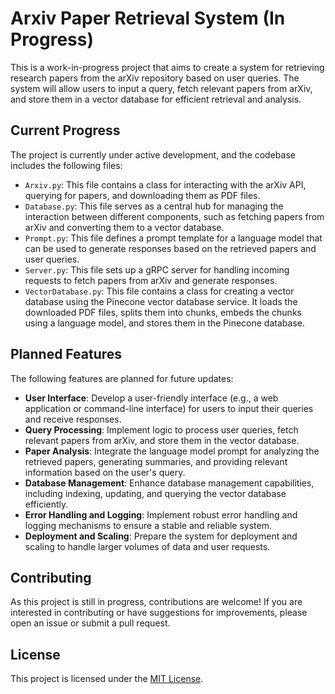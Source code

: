 # Arxiv Paper Retrieval System (In Progress)

This is a work-in-progress project that aims to create a system for retrieving research papers from the arXiv repository based on user queries. The system will allow users to input a query, fetch relevant papers from arXiv, and store them in a vector database for efficient retrieval and analysis.

## Current Progress

The project is currently under active development, and the codebase includes the following files:

- `Arxiv.py`: This file contains a class for interacting with the arXiv API, querying for papers, and downloading them as PDF files.
- `Database.py`: This file serves as a central hub for managing the interaction between different components, such as fetching papers from arXiv and converting them to a vector database.
- `Prompt.py`: This file defines a prompt template for a language model that can be used to generate responses based on the retrieved papers and user queries.
- `Server.py`: This file sets up a gRPC server for handling incoming requests to fetch papers from arXiv and generate responses.
- `VectorDatabase.py`: This file contains a class for creating a vector database using the Pinecone vector database service. It loads the downloaded PDF files, splits them into chunks, embeds the chunks using a language model, and stores them in the Pinecone database.

## Planned Features

The following features are planned for future updates:

- **User Interface**: Develop a user-friendly interface (e.g., a web application or command-line interface) for users to input their queries and receive responses.
- **Query Processing**: Implement logic to process user queries, fetch relevant papers from arXiv, and store them in the vector database.
- **Paper Analysis**: Integrate the language model prompt for analyzing the retrieved papers, generating summaries, and providing relevant information based on the user's query.
- **Database Management**: Enhance database management capabilities, including indexing, updating, and querying the vector database efficiently.
- **Error Handling and Logging**: Implement robust error handling and logging mechanisms to ensure a stable and reliable system.
- **Deployment and Scaling**: Prepare the system for deployment and scaling to handle larger volumes of data and user requests.

## Contributing

As this project is still in progress, contributions are welcome! If you are interested in contributing or have suggestions for improvements, please open an issue or submit a pull request.

## License

This project is licensed under the [MIT License](LICENSE).
